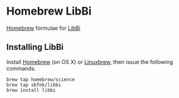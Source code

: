 # Homebrew LibBi
[Homebrew](http://brew.sh) formulae for [LibBi](http://libbi.org)

## Installing LibBi

Install [Homebrew](http://brew.sh) (on OS X) or [Linuxbrew](http://linuxbrew.sh), then issue the following commands.

```
brew tap homebrew/science
brew tap sbfnk/libbi
brew install libbi
```
